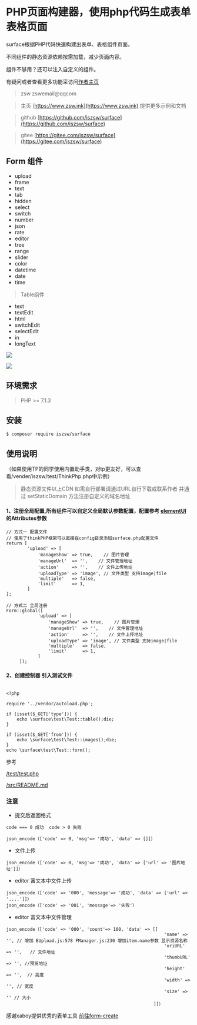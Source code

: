 # PHP页面构建器，使用php代码生成表单表格页面

surface根据PHP代码快速构建出表单、表格组件页面。

不同组件的静态资源依赖按需加载，减少页面内容。

组件不够用？还可以注入自定义的组件。

有疑问或者查看更多功能采访问[作者主页](https://www.zsw.ink)

> zsw zswemail@qqcom

> 主页  [https://www.zsw.ink](https://www.zsw.ink) 提供更多示例和文档

> github  [https://github.com/iszsw/surface](https://github.com/iszsw/surface)

> gitee   [https://gitee.com/iszsw/surface](https://gitee.com/iszsw/surface)

##  Form 组件
- upload
- frame
- text
- tab
- hidden
- select
- switch
- number
- json
- rate
- editor
- tree
- range
- slider
- color
- datetime
- date
- time

>  Table组件

- text
- textEdit
- html
- switchEdit
- selectEdit
- in
- longText

![](https://ftp.bmp.ovh/imgs/2019/12/e19b95c4cb3fa40c.png)

![](https://ftp.bmp.ovh/imgs/2019/12/24a42113b67f28f5.png)

## 环境需求
>  PHP >= 7.1.3

## 安装
```shell
$ composer require iszsw/surface
```

## 使用说明

（如果使用TP的同学使用内置助手类，对tp更友好，可以查看/vender/iszsw/test/ThinkPhp.php中示例）
> 静态资源文件以上CDN 如需自行部署请通过URL自行下载或联系作者 并通过 setStaticDomain 方法注册自定义的域名地址

#### 1、注册全局配置,所有组件可以自定义全局默认参数配置，配置参考 [elementUI](https://element.eleme.cn/#/zh-CN/component/input) 的Attributes参数

```shell
// 方式一 配置文件
// 使用了thinkPHP框架可以直接在config目录添加surface.php配置文件
return [
        'upload' => [
            'manageShow' => true,    // 图片管理
            'manageUrl'  => '',    // 文件管理地址
            'action'     => '',    // 文件上传地址
            'uploadType' => 'image', // 文件类型 支持image|file
            'multiple'   => false,
            'limit'      => 1,
        ]
];

// 方式二 全局注册
Form::global([
            'upload' => [
                'manageShow' => true,    // 图片管理
                'manageUrl'  => '',    // 文件管理地址
                'action'     => '',    // 文件上传地址
                'uploadType' => 'image', // 文件类型 支持image|file
                'multiple'   => false,
                'limit'      => 1,
            ]
     ]);
```
    
#### 2、创建控制器 引入测试文件
    
```shell

<?php

require '../vendor/autoload.php';

if (isset($_GET['type'])) {
    echo \surface\test\Test::table();die;
}

if (isset($_GET['from'])) {
    echo \surface\test\Test::images();die;
}
echo \surface\test\Test::form();

```

参考

[/test/test.php](/test/test.php)

[/src/README.md](/src/README.md)

###  注意
 * 提交后返回格式
```shell
code === 0 成功  code > 0 失败

json_encode（['code' => 0, 'msg'=> '成功', 'data' => []]）
```

 * 文件上传
```shell
json_encode（['code' => 0, 'msg'=> '成功', 'data' => ['url' => '图片地址']]）
```

 * editor 富文本中文件上传
```shell
json_encode（['code' => '000', 'message'=> '成功', 'data' => ['url' => '....']]）
json_encode（['code' => '001', 'message'=> '失败'）
```

 * editor 富文本中文件管理
```shell
json_encode（['code' => '000', 'count'=> 100, 'data' => [[
                                                            'name' => '', // 增加 BUpload.js:578 FManager.js:230 增加item.name参数 显示资源名称
                                                            'oriURL' => '',   // 文件地址
                                                            'thumbURL' => '', //预览地址
                                                            'height' => '',  // 高度
                                                            'width' => '', // 宽度
                                                            'size' => '' // 大小
                                                        ]]）
```



感谢xaboy提供优秀的表单工具 [前往form-create](http://www.form-create.com/v2/element-ui/) 
